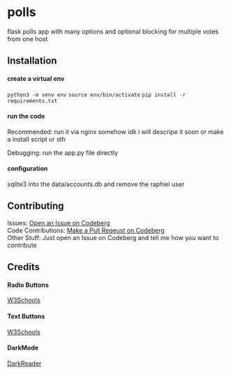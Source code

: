 # polls
flask polls app with many options and optional blocking for multiple votes from one host

## Installation
#### create a virtual env 
`python3 -m venv env`
`source env/bin/activate`
`pip install -r requirements.txt`

#### run the code
Recommended: run it via nginx somehow idk
i will descripe it soon or make a install script or sth

Debugging: run the app.py file directly

#### configuration
sqlite3 into the data/accounts.db and remove the raphiel user

## Contributing
Issues: <a href="https://codeberg.org/slayernominee/polls/issues">Open an Issue on Codeberg</a><br>
Code Contributions: <a href="https://codeberg.org/slayernominee/polls">Make a Pull Reqeust on Codeberg</a><br>
Other Stuff: Just open an Issue on Codeberg and tell me how you want to contribute 

## Credits
#### Radio Buttons
<a href="https://www.w3schools.com/howto/howto_css_custom_checkbox.asp">W3Schools</a>

#### Text Buttons
<a href="https://www.w3schools.com/css/css_form.asp">W3Schools</a>

#### DarkMode
<a href="https://github.com/darkreader/darkreader">DarkReader</a>
